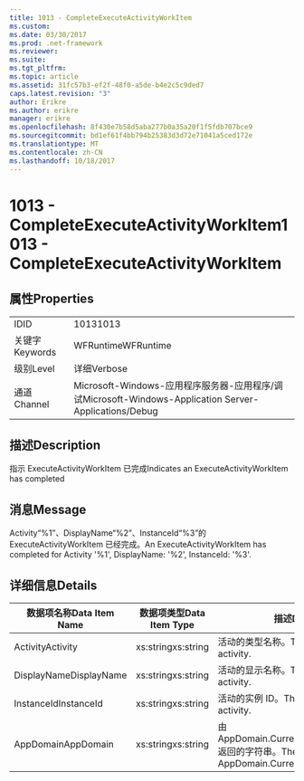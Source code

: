 ```yaml
---
title: 1013 - CompleteExecuteActivityWorkItem
ms.custom: 
ms.date: 03/30/2017
ms.prod: .net-framework
ms.reviewer: 
ms.suite: 
ms.tgt_pltfrm: 
ms.topic: article
ms.assetid: 31fc57b3-ef2f-48f0-a5de-b4e2c5c9ded7
caps.latest.revision: "3"
author: Erikre
ms.author: erikre
manager: erikre
ms.openlocfilehash: 8f430e7b58d5aba277b0a35a20f1f5fdb707bce9
ms.sourcegitcommit: bd1ef61f4bb794b25383d3d72e71041a5ced172e
ms.translationtype: MT
ms.contentlocale: zh-CN
ms.lasthandoff: 10/18/2017
---
```

# <a name="1013---completeexecuteactivityworkitem"></a><span data-ttu-id="b2f81-102">1013 - CompleteExecuteActivityWorkItem</span><span class="sxs-lookup"><span data-stu-id="b2f81-102">1013 - CompleteExecuteActivityWorkItem</span></span>
## <a name="properties"></a><span data-ttu-id="b2f81-103">属性</span><span class="sxs-lookup"><span data-stu-id="b2f81-103">Properties</span></span>  
  
|||  
|-|-|  
|<span data-ttu-id="b2f81-104">ID</span><span class="sxs-lookup"><span data-stu-id="b2f81-104">ID</span></span>|<span data-ttu-id="b2f81-105">1013</span><span class="sxs-lookup"><span data-stu-id="b2f81-105">1013</span></span>|  
|<span data-ttu-id="b2f81-106">关键字</span><span class="sxs-lookup"><span data-stu-id="b2f81-106">Keywords</span></span>|<span data-ttu-id="b2f81-107">WFRuntime</span><span class="sxs-lookup"><span data-stu-id="b2f81-107">WFRuntime</span></span>|  
|<span data-ttu-id="b2f81-108">级别</span><span class="sxs-lookup"><span data-stu-id="b2f81-108">Level</span></span>|<span data-ttu-id="b2f81-109">详细</span><span class="sxs-lookup"><span data-stu-id="b2f81-109">Verbose</span></span>|  
|<span data-ttu-id="b2f81-110">通道</span><span class="sxs-lookup"><span data-stu-id="b2f81-110">Channel</span></span>|<span data-ttu-id="b2f81-111">Microsoft-Windows-应用程序服务器-应用程序/调试</span><span class="sxs-lookup"><span data-stu-id="b2f81-111">Microsoft-Windows-Application Server-Applications/Debug</span></span>|  
  
## <a name="description"></a><span data-ttu-id="b2f81-112">描述</span><span class="sxs-lookup"><span data-stu-id="b2f81-112">Description</span></span>  
 <span data-ttu-id="b2f81-113">指示 ExecuteActivityWorkItem 已完成</span><span class="sxs-lookup"><span data-stu-id="b2f81-113">Indicates an ExecuteActivityWorkItem has completed</span></span>  
  
## <a name="message"></a><span data-ttu-id="b2f81-114">消息</span><span class="sxs-lookup"><span data-stu-id="b2f81-114">Message</span></span>  
 <span data-ttu-id="b2f81-115">Activity“%1”、DisplayName“%2”、InstanceId“%3”的 ExecuteActivityWorkItem 已经完成。</span><span class="sxs-lookup"><span data-stu-id="b2f81-115">An ExecuteActivityWorkItem has completed for Activity '%1', DisplayName: '%2', InstanceId: '%3'.</span></span>  
  
## <a name="details"></a><span data-ttu-id="b2f81-116">详细信息</span><span class="sxs-lookup"><span data-stu-id="b2f81-116">Details</span></span>  
  
|<span data-ttu-id="b2f81-117">数据项名称</span><span class="sxs-lookup"><span data-stu-id="b2f81-117">Data Item Name</span></span>|<span data-ttu-id="b2f81-118">数据项类型</span><span class="sxs-lookup"><span data-stu-id="b2f81-118">Data Item Type</span></span>|<span data-ttu-id="b2f81-119">描述</span><span class="sxs-lookup"><span data-stu-id="b2f81-119">Description</span></span>|  
|--------------------|--------------------|-----------------|  
|<span data-ttu-id="b2f81-120">Activity</span><span class="sxs-lookup"><span data-stu-id="b2f81-120">Activity</span></span>|<span data-ttu-id="b2f81-121">xs:string</span><span class="sxs-lookup"><span data-stu-id="b2f81-121">xs:string</span></span>|<span data-ttu-id="b2f81-122">活动的类型名称。</span><span class="sxs-lookup"><span data-stu-id="b2f81-122">The type name of the activity.</span></span>|  
|<span data-ttu-id="b2f81-123">DisplayName</span><span class="sxs-lookup"><span data-stu-id="b2f81-123">DisplayName</span></span>|<span data-ttu-id="b2f81-124">xs:string</span><span class="sxs-lookup"><span data-stu-id="b2f81-124">xs:string</span></span>|<span data-ttu-id="b2f81-125">活动的显示名称。</span><span class="sxs-lookup"><span data-stu-id="b2f81-125">The display name of the activity.</span></span>|  
|<span data-ttu-id="b2f81-126">InstanceId</span><span class="sxs-lookup"><span data-stu-id="b2f81-126">InstanceId</span></span>|<span data-ttu-id="b2f81-127">xs:string</span><span class="sxs-lookup"><span data-stu-id="b2f81-127">xs:string</span></span>|<span data-ttu-id="b2f81-128">活动的实例 ID。</span><span class="sxs-lookup"><span data-stu-id="b2f81-128">The instance id of the activity.</span></span>|  
|<span data-ttu-id="b2f81-129">AppDomain</span><span class="sxs-lookup"><span data-stu-id="b2f81-129">AppDomain</span></span>|<span data-ttu-id="b2f81-130">xs:string</span><span class="sxs-lookup"><span data-stu-id="b2f81-130">xs:string</span></span>|<span data-ttu-id="b2f81-131">由 AppDomain.CurrentDomain.FriendlyName 返回的字符串。</span><span class="sxs-lookup"><span data-stu-id="b2f81-131">The string returned by AppDomain.CurrentDomain.FriendlyName.</span></span>|
